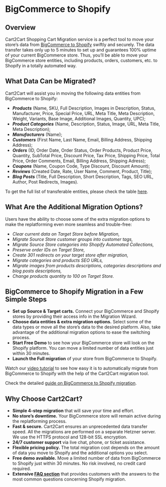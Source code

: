 # BigCommerce to Shopify
## Overview
Cart2Cart Shopping Cart Migration service is a perfect tool to move your store’s data from [BigCommerce to Shopify](https://www.shopping-cart-migration.com/shopping-cart-migration-options/2765-bigcommerce-to-shopify-migration?utm_source=github-articles&utm_medium=articles&utm_term=bigcommerce-shopify&utm_campaign=github.com) swiftly and securely. The data transfer takes only up to 5 minutes to set up and guarantees 100% uptime of your current BigCommerce store. Thus, you’ll be able to move your BigCommerce store entities, including products, orders, customers, etc. to Shopify in a totally automated way.
## What Data Can be Migrated?
Cart2Cart will assist you in moving the following data entities from BigCommerce to Shopify:
* **_Products_** (Name, SKU, Full Description, Images in Description, Status, Manufacturer, Price, Special Price, URL, Meta Title, Meta Description, Weight, Variants, Base Image, Additional Images, Quantity, UPC);
* **_Product Categories_** (Name, Description, Status, Image, URL, Meta Title, Meta Description);
* **_Manufacturers_** (Name);
* **_Customers_** (First Name, Last Name, Email, Billing Address, Shipping Address);
* **_Orders_** (ID, Order Date, Order Status, Order Products, Product Price, Quantity, SubTotal Price, Discount Price, Tax Price, Shipping Price, Total Price, Order Comments, Email, Billing Address, Shipping Adress);
* **_Coupons_** (Name, Coupon Code, Type Discount, Discount Amount);
* **_Reviews_** (Created Date, Rate, User Name, Comment, Product, Title);
* **_Blog Posts_** (Title, Full Description, Short Description, Tags, SEO URL, Author, Post Redirects, Images).
 
To get the full list of transferable entities, please check the table [here](https://www.shopping-cart-migration.com/shopping-cart-migration-options/2765-bigcommerce-to-shopify-migration?utm_source=github-articles&utm_medium=articles&utm_term=bigcommerce-shopify&utm_campaign=github.com).
## What Are the Additional Migration Options?
Users have the ability to choose some of the extra migration options to make the replatforming even more seamless and trouble-free:
* _Clear current data on Target Store before Migration,_
* _Migrate Source Store customer groups into customer tags,_ 
* _Migrate Source Store categories into Shopify Automated Collections,_
* _Preserve order IDs on Target Store,_
* _Create 301 redirects on your target store after migration,_
* _Migrate categories and products SEO URLs,_
* _Migrate images from products descriptions, categories descriptions and blog posts descriptions,_
* _Change products quantity to 100 on Target Store._
## BigCommerce to Shopify Migration in a Few Simple Steps 
* **Set up Source & Target carts.** Connect your BigCommerce and Shopify stores by providing their access info in the Migration Wizard.
* **Choose data entities & extra migration options.** Select some of the data types or move all the store’s data to the desired platform. Also, take advantage of the additional migration options to ease the switching process.
* **Start Free Demo** to see how your BigCommerce store will look on the Shopify platform. You can move a limited number of data entities just within 30 minutes.  
* **Launch the Full migration** of your store from BigCommerce to Shopify.

Watch our [video tutorial](https://www.youtube.com/watch?v=xwRpjBUSC4o&t=7s?utm_source=github-articles&utm_medium=articles&utm_term=bigcommerce-shopify&utm_campaign=github.com) to see how easy it is to automatically migrate from BigCommerce to Shopify with the help of the Cart2Cart migration tool.
 
Check the detailed [guide on BigCommerce to Shopify migration](https://www.shopping-cart-migration.com/migration-guides/12389-how-to-migrate-from-bigcommerce-to-shopify?utm_source=github-articles&utm_medium=articles&utm_term=bigcommerce-shopify&utm_campaign=github.com). 
## Why Choose Cart2Cart?
* **Simple 4-step migration** that will save your time and effort.
* **No store’s downtime.** Your BigCommerce store will remain active during the replatforming process.
* **Fast & secure.** Cart2Cart ensures an unprecedented data transfer speed. All the migrations are performed on a separate Hetzner server. We use the HTTPS protocol and 128-bit SSL encryption.
* **24/7 customer support** via live chat, phone, or ticket assistance.
* **Flexible pricing policy.** The total migration cost depends on the amount of data you move to Shopify and the additional options you select.   
* **Free demo available.** Move a limited number of data from BigCommerce to Shopify just within 30 minutes. No risk involved, no credit card required. 
* **Extensive [FAQ section](https://www.shopping-cart-migration.com/faq/22-shopify?utm_source=github-articles&utm_medium=articles&utm_term=bigcommerce-shopify&utm_campaign=github.com)** that provides customers with the answers to the most common questions concerning Shopify migration.
